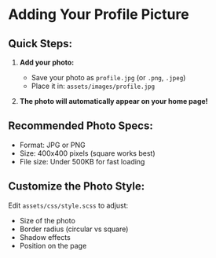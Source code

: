 # Adding Your Profile Picture

## Quick Steps:

1. **Add your photo:**
   - Save your photo as `profile.jpg` (or `.png`, `.jpeg`)
   - Place it in: `assets/images/profile.jpg`

2. **The photo will automatically appear on your home page!**

## Recommended Photo Specs:
- Format: JPG or PNG
- Size: 400x400 pixels (square works best)
- File size: Under 500KB for fast loading

## Customize the Photo Style:
Edit `assets/css/style.scss` to adjust:
- Size of the photo
- Border radius (circular vs square)
- Shadow effects
- Position on the page

